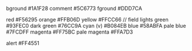 bground  #1A1F28
comment  #5C6773
fground  #DDD7CA

red      #F56295
orange   #FFB06D
yellow   #FFCC66 // field lights
green    #93FEC0
  dark green  #76CC9A
cyan (v) #B084EB
blue     #58ABFA
  pale blue  #7FCDFF
magenta  #FF75BC
  pale magenta  #FFA7D3

alert    #FF4551